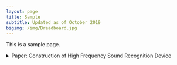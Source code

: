 ```yaml
---
layout: page
title: Sample
subtitle: Updated as of October 2019
bigimg: /img/Breadboard.jpg
---
```


This is a sample page.

<details>
  <summary>Paper: Construction of High Frequency Sound Recognition Device</summary>

  <iframe id="example" src="https://drive.google.com/file/d/107qDIaPzQQWidjQDopgU6uduHj7IUWi0/view?usp=sharing&embedded=true"></iframe>

  ## Heading
  1. A numbered
  2. list
     * With some
     * Sub bullets
</details>
